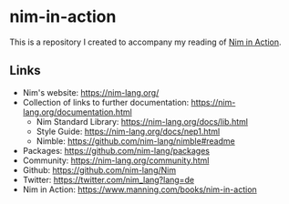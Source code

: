 # nim-in-action
This is a repository I created to accompany my reading of [Nim in Action](https://www.manning.com/books/nim-in-action). 

## Links
 - Nim's website: https://nim-lang.org/
 - Collection of links to further documentation: https://nim-lang.org/documentation.html
   - Nim Standard Library: https://nim-lang.org/docs/lib.html
   - Style Guide: https://nim-lang.org/docs/nep1.html
   - Nimble: https://github.com/nim-lang/nimble#readme
 - Packages: https://github.com/nim-lang/packages
 - Community: https://nim-lang.org/community.html
 - Github: https://github.com/nim-lang/Nim
 - Twitter: https://twitter.com/nim_lang?lang=de
 - Nim in Action: https://www.manning.com/books/nim-in-action
